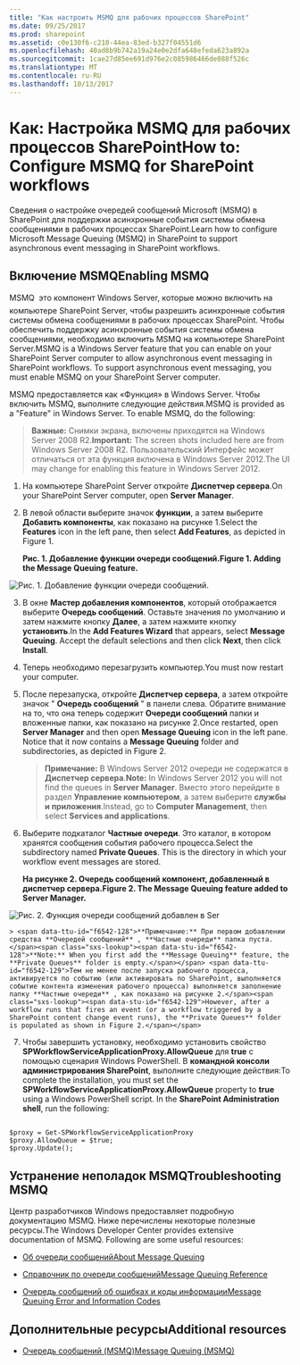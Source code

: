 ```yaml
---
title: "Как настроить MSMQ для рабочих процессов SharePoint"
ms.date: 09/25/2017
ms.prod: sharepoint
ms.assetid: c0e130f6-c210-44ea-83ed-b327f04551d6
ms.openlocfilehash: 40ad8b9b742a19a24e0e2dfa648efeda623a892a
ms.sourcegitcommit: 1cae27d85ee691d976e2c085986466de088f526c
ms.translationtype: MT
ms.contentlocale: ru-RU
ms.lasthandoff: 10/13/2017
---
```

# <a name="how-to-configure-msmq-for-sharepoint-workflows"></a><span data-ttu-id="f6542-102">Как: Настройка MSMQ для рабочих процессов SharePoint</span><span class="sxs-lookup"><span data-stu-id="f6542-102">How to: Configure MSMQ for SharePoint workflows</span></span>
<span data-ttu-id="f6542-103">Сведения о настройке очередей сообщений Microsoft (MSMQ) в SharePoint для поддержки асинхронные события системы обмена сообщениями в рабочих процессах SharePoint.</span><span class="sxs-lookup"><span data-stu-id="f6542-103">Learn how to configure Microsoft Message Queuing (MSMQ) in SharePoint to support asynchronous event messaging in SharePoint workflows.</span></span> 
## <a name="enabling-msmq"></a><span data-ttu-id="f6542-104">Включение MSMQ</span><span class="sxs-lookup"><span data-stu-id="f6542-104">Enabling MSMQ</span></span>

<span data-ttu-id="f6542-p101">MSMQ  это компонент Windows Server, которые можно включить на компьютере SharePoint Server, чтобы разрешить асинхронные события системы обмена сообщениями в рабочих процессах SharePoint. Чтобы обеспечить поддержку асинхронные события системы обмена сообщениями, необходимо включить MSMQ на компьютере SharePoint Server.</span><span class="sxs-lookup"><span data-stu-id="f6542-p101">MSMQ is a Windows Server feature that you can enable on your SharePoint Server computer to allow asynchronous event messaging in SharePoint workflows. To support asynchronous event messaging, you must enable MSMQ on your SharePoint Server computer.</span></span>
  
    
    
<span data-ttu-id="f6542-p102">MSMQ предоставляется как «Функция» в Windows Server. Чтобы включить MSMQ, выполните следующие действия.</span><span class="sxs-lookup"><span data-stu-id="f6542-p102">MSMQ is provided as a "Feature" in Windows Server. To enable MSMQ, do the following:</span></span>
  
    
    

> <span data-ttu-id="f6542-109">**Важные:** Снимки экрана, включены приходятся на Windows Server 2008 R2.</span><span class="sxs-lookup"><span data-stu-id="f6542-109">**Important:** The screen shots included here are from Windows Server 2008 R2.</span></span> <span data-ttu-id="f6542-110">Пользовательский Интерфейс может отличаться от эта функция включена в Windows Server 2012.</span><span class="sxs-lookup"><span data-stu-id="f6542-110">The UI may change for enabling this feature in Windows Server 2012.</span></span> 
  
    
    


1. <span data-ttu-id="f6542-111">На компьютере SharePoint Server откройте **Диспетчер сервера**.</span><span class="sxs-lookup"><span data-stu-id="f6542-111">On your SharePoint Server computer, open **Server Manager**.</span></span>
    
  
2. <span data-ttu-id="f6542-112">В левой области выберите значок **функции**, а затем выберите **Добавить компоненты**, как показано на рисунке 1.</span><span class="sxs-lookup"><span data-stu-id="f6542-112">Select the **Features** icon in the left pane, then select **Add Features**, as depicted in Figure 1.</span></span>
    
   <span data-ttu-id="f6542-113">**Рис. 1. Добавление функции очереди сообщений.**</span><span class="sxs-lookup"><span data-stu-id="f6542-113">**Figure 1. Adding the Message Queuing feature.**</span></span>

  

  ![Рис. 1. Добавление функции очереди сообщений.](../images/ng_MsmqFeature.png)
  

  

  
3. <span data-ttu-id="f6542-p105">В окне **Мастер добавления компонентов**, который отображается выберите **Очередь сообщений**. Оставьте значения по умолчанию и затем нажмите кнопку **Далее**, а затем нажмите кнопку **установить**.</span><span class="sxs-lookup"><span data-stu-id="f6542-p105">In the **Add Features Wizard** that appears, select **Message Queuing**. Accept the default selections and then click **Next**, then click **Install**.</span></span>
    
  
4. <span data-ttu-id="f6542-118">Теперь необходимо перезагрузить компьютер.</span><span class="sxs-lookup"><span data-stu-id="f6542-118">You must now restart your computer.</span></span>
    
  
5. <span data-ttu-id="f6542-p106">После перезапуска, откройте **Диспетчер сервера**, а затем откройте значок " **Очередь сообщений** " в панели слева. Обратите внимание на то, что она теперь содержит **Очереди сообщений** папки и вложенные папки, как показано на рисунке 2.</span><span class="sxs-lookup"><span data-stu-id="f6542-p106">Once restarted, open **Server Manager** and then open **Message Queuing** icon in the left pane. Notice that it now contains a **Message Queuing** folder and subdirectories, as depicted in Figure 2.</span></span>
    
    > <span data-ttu-id="f6542-121">**Примечание:** В Windows Server 2012 очереди не содержатся в **Диспетчер сервера**.</span><span class="sxs-lookup"><span data-stu-id="f6542-121">**Note:** In Windows Server 2012 you will not find the queues in **Server Manager**.</span></span> <span data-ttu-id="f6542-122">Вместо этого перейдите в раздел **Управление компьютером**, а затем выберите **службы и приложения**.</span><span class="sxs-lookup"><span data-stu-id="f6542-122">Instead, go to **Computer Management**, then select **Services and applications**.</span></span> 
6. <span data-ttu-id="f6542-p108">Выберите подкаталог **Частные очереди**. Это каталог, в котором хранятся сообщения события рабочего процесса.</span><span class="sxs-lookup"><span data-stu-id="f6542-p108">Select the subdirectory named **Private Queues**. This is the directory in which your workflow event messages are stored.</span></span>
    
   <span data-ttu-id="f6542-125">**На рисунке 2. Очередь сообщений компонент, добавленный в диспетчер сервера.**</span><span class="sxs-lookup"><span data-stu-id="f6542-125">**Figure 2. The Message Queuing feature added to Server Manager.**</span></span>

  

  ![Рис. 2. Функция очереди сообщений добавлен в Ser](../images/ng_MsmqQueues.png)
  

    
    
    
    > <span data-ttu-id="f6542-128">**Примечание:** При первом добавлении средства **Очередей сообщений** , **Частные очереди** папка пуста.</span><span class="sxs-lookup"><span data-stu-id="f6542-128">**Note:** When you first add the **Message Queuing** feature, the **Private Queues** folder is empty.</span></span> <span data-ttu-id="f6542-129">Тем не менее после запуска рабочего процесса, активируется по событию (или активировать по SharePoint, выполняется событие контента изменения рабочего процесса) выполняется заполнение папку **Частные очереди** , как показано на рисунке 2.</span><span class="sxs-lookup"><span data-stu-id="f6542-129">However, after a workflow runs that fires an event (or a workflow triggered by a SharePoint content change event runs), the **Private Queues** folder is populated as shown in Figure 2.</span></span>
7. <span data-ttu-id="f6542-p111">Чтобы завершить установку, необходимо установить свойство **SPWorkflowServiceApplicationProxy.AllowQueue** для **true** с помощью сценария Windows PowerShell. В **командной консоли администрирования SharePoint**, выполните следующие действия:</span><span class="sxs-lookup"><span data-stu-id="f6542-p111">To complete the installation, you must set the **SPWorkflowServiceApplicationProxy.AllowQueue** property to **true** using a Windows PowerShell script. In the **SharePoint Administration shell**, run the following:</span></span>
    
```
  
$proxy = Get-SPWorkflowServiceApplicationProxy
$proxy.AllowQueue = $true;
$proxy.Update();

```


## <a name="troubleshooting-msmq"></a><span data-ttu-id="f6542-132">Устранение неполадок MSMQ</span><span class="sxs-lookup"><span data-stu-id="f6542-132">Troubleshooting MSMQ</span></span>

<span data-ttu-id="f6542-p112">Центр разработчиков Windows предоставляет подробную документацию MSMQ. Ниже перечислены некоторые полезные ресурсы.</span><span class="sxs-lookup"><span data-stu-id="f6542-p112">The Windows Developer Center provides extensive documentation of MSMQ. Following are some useful resources:</span></span>
  
    
    

-  [<span data-ttu-id="f6542-135">Об очереди сообщений</span><span class="sxs-lookup"><span data-stu-id="f6542-135">About Message Queuing</span></span>](http://msdn.microsoft.com/en-us/library/windows/desktop/ms706032%28v=vs.85%29.aspx)
    
  
-  [<span data-ttu-id="f6542-136">Справочник по очереди сообщений</span><span class="sxs-lookup"><span data-stu-id="f6542-136">Message Queuing Reference</span></span>](http://msdn.microsoft.com/en-us/library/windows/desktop/ms700112%28v=vs.85%29.aspx)
    
  
-  [<span data-ttu-id="f6542-137">Очередь сообщений об ошибках и коды информации</span><span class="sxs-lookup"><span data-stu-id="f6542-137">Message Queuing Error and Information Codes</span></span>](http://msdn.microsoft.com/en-us/library/windows/desktop/ms700106%28v=vs.85%29.aspx)
    
  

## <a name="additional-resources"></a><span data-ttu-id="f6542-138">Дополнительные ресурсы</span><span class="sxs-lookup"><span data-stu-id="f6542-138">Additional resources</span></span>
<span data-ttu-id="f6542-139"><a name="bk_addresources"> </a></span><span class="sxs-lookup"><span data-stu-id="f6542-139"></span></span>


-  [<span data-ttu-id="f6542-140">Очередь сообщений (MSMQ)</span><span class="sxs-lookup"><span data-stu-id="f6542-140">Message Queuing (MSMQ)</span></span>](http://msdn.microsoft.com/en-us/library/windows/desktop/ms711472%28v=vs.85%29.aspx)
    
  

  
    
    


